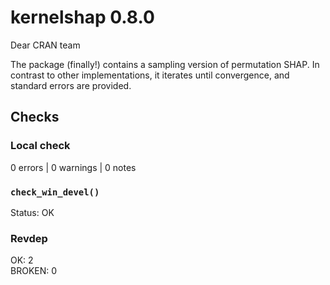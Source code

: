 # kernelshap 0.8.0

Dear CRAN team

The package (finally!) contains a sampling version of permutation SHAP. In contrast 
to other implementations, it iterates until convergence, and standard errors are provided.

## Checks

### Local check

0 errors | 0 warnings | 0 notes
  
### `check_win_devel()`

Status: OK

### Revdep

OK: 2                                                                           
BROKEN: 0
